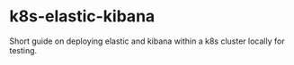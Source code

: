 # k8s-elastic-kibana
Short guide on deploying elastic and kibana within a k8s cluster locally for testing.
